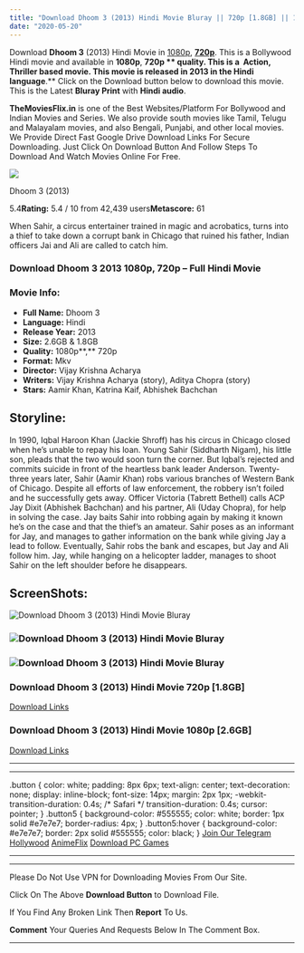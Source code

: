 ```yaml
---
title: "Download Dhoom 3 (2013) Hindi Movie Bluray || 720p [1.8GB] || 1080p [2.6GB]"
date: "2020-05-20"
---
```


Download **Dhoom 3** (2013) Hindi Movie in [1080p](https://1moviesflix.com/1080p-movies/), [**720p**](https://1moviesflix.com/720p-movies/). This is a Bollywood Hindi movie and available in **1080p**, **720p ** quality. This is a  **Action, Thriller** based movie. This movie is released in **2013** in the Hindi language**.** Click on the Download button below to download this movie. This is the Latest **Bluray Print** with **Hindi audio**.

**TheMoviesFlix.in** is one of the Best Websites/Platform For Bollywood and Indian Movies and Series. We also provide south movies like Tamil, Telugu and Malayalam movies, and also Bengali, Punjabi, and other local movies. We Provide Direct Fast Google Drive Download Links For Secure Downloading. Just Click On Download Button And Follow Steps To Download And Watch Movies Online For Free.

[![](https://m.media-amazon.com/images/M/MV5BM2E0NWJlNzYtZjFlZS00NDU4LWI0OTAtYTZlYjc2MmQ2MjdmXkEyXkFqcGdeQXVyODE5NzE3OTE@._V1_SX300.jpg)](https://www.imdb.com/title/tt1833673/ "Dhoom 3")

Dhoom 3 (2013)

5.4**Rating:** 5.4 / 10 from 42,439 users**Metascore:** 61

When Sahir, a circus entertainer trained in magic and acrobatics, turns into a thief to take down a corrupt bank in Chicago that ruined his father, Indian officers Jai and Ali are called to catch him.

### Download Dhoom 3 2013 1080p, 720p – Full Hindi Movie

### Movie Info:

- **Full Name:** Dhoom 3
- **Language:** Hindi
- **Release Year:** 2013
- **Size:** 2.6GB & 1.8GB
- **Quality:** 1080p**,** 720p
- **Format:** Mkv
- **Director:** Vijay Krishna Acharya
- **Writers:** Vijay Krishna Acharya (story), Aditya Chopra (story)
- **Stars:** Aamir Khan, Katrina Kaif, Abhishek Bachchan

## Storyline:

In 1990, Iqbal Haroon Khan (Jackie Shroff) has his circus in Chicago closed when he’s unable to repay his loan. Young Sahir (Siddharth Nigam), his little son, pleads that the two would soon turn the corner. But Iqbal’s rejected and commits suicide in front of the heartless bank leader Anderson. Twenty-three years later, Sahir (Aamir Khan) robs various branches of Western Bank of Chicago. Despite all efforts of law enforcement, the robbery isn’t foiled and he successfully gets away. Officer Victoria (Tabrett Bethell) calls ACP Jay Dixit (Abhishek Bachchan) and his partner, Ali (Uday Chopra), for help in solving the case. Jay baits Sahir into robbing again by making it known he’s on the case and that the thief’s an amateur. Sahir poses as an informant for Jay, and manages to gather information on the bank while giving Jay a lead to follow. Eventually, Sahir robs the bank and escapes, but Jay and Ali follow him. Jay, while hanging on a helicopter ladder, manages to shoot Sahir on the left shoulder before he disappears.

## ScreenShots:

![Download Dhoom 3 (2013) Hindi Movie Bluray](https://m.media-amazon.com/images/M/MV5BMjQyMDEwNzU1MF5BMl5BanBnXkFtZTgwMTI1OTQ0MDI@._V1_QL50_SY1000_CR0,0,1500,1000_AL_.jpg)

### ![Download Dhoom 3 (2013) Hindi Movie Bluray](https://m.media-amazon.com/images/M/MV5BMjY4NTI5NDIzOF5BMl5BanBnXkFtZTgwMzI1OTQ0MDI@._V1_QL50_SY1000_CR0,0,1500,1000_AL_.jpg)

### ![Download Dhoom 3 (2013) Hindi Movie Bluray](https://m.media-amazon.com/images/M/MV5BMzYzODE5OTA4Ml5BMl5BanBnXkFtZTgwMjI2Mzg3MDE@._V1_QL50_SX1500_CR0,0,1500,999_AL_.jpg)

### Download Dhoom 3 (2013) Hindi Movie 720p \[1.8GB\]

[Download Links](https://1moviesflix.com?a270777880=cnJ6K25vWXVweXduaUs1OEg0UWswV28zUVNBeXVlWDcwTHdlVVFYWWtMVWErZmNZNmIzWnN1ZlJHcE5OcmhQMDBmSlFReG9Td2dLV29aeWhERTQ1SXl5cCt1YlFhckdwVkZpb1NoL2JJejA9)

### Download Dhoom 3 (2013) Hindi Movie 1080p \[2.6GB\]

[Download Links](https://1moviesflix.com?a270777880=cnJ6K25vWXVweXduaUs1OEg0UWswV28zUVNBeXVlWDcwTHdlVVFYWWtMVWErZmNZNmIzWnN1ZlJHcE5OcmhQMDkyaXZIYXZHNzBsMTd0SjdzengxYWFHQ3VpekhrSC9mTDREN2RtVW5wRmc9)

* * *

* * *

.button { color: white; padding: 8px 6px; text-align: center; text-decoration: none; display: inline-block; font-size: 14px; margin: 2px 1px; -webkit-transition-duration: 0.4s; /\* Safari \*/ transition-duration: 0.4s; cursor: pointer; } .button5 { background-color: #555555; color: white; border: 1px solid #e7e7e7; border-radius: 4px; } .button5:hover { background-color: #e7e7e7; border: 2px solid #555555; color: black; } [Join Our Telegram](http://gdrivepro.xyz/join.php) [Hollywood](https://moviesverse.com/) [AnimeFlix](https://animeflix.in/) [Download PC Games](https://gamesflix.net/)  

* * *

* * *

  

Please Do Not Use VPN for Downloading Movies From Our Site.

Click On The Above **Download Button** to Download File.

If You Find Any Broken Link Then **Report** To Us.

**Comment** Your Queries And Requests Below In The Comment Box.

* * *
